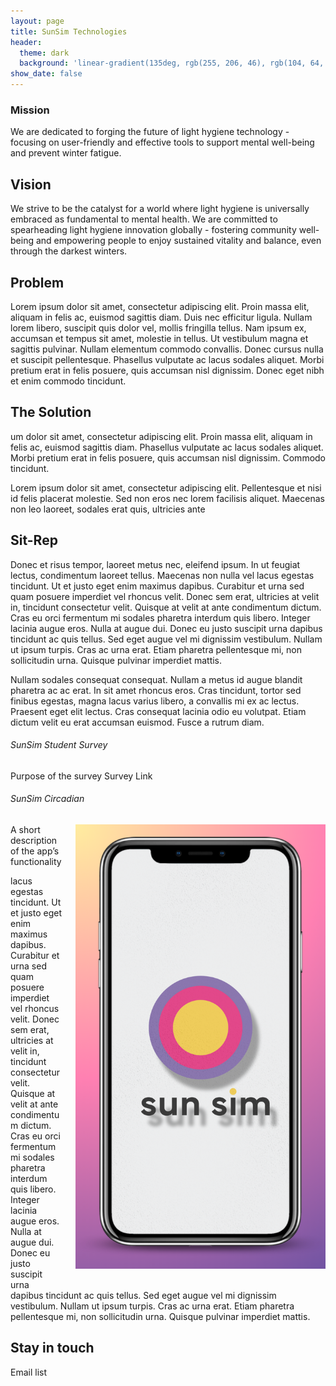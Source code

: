 ```yaml
---
layout: page
title: SunSim Technologies
header:
  theme: dark
  background: 'linear-gradient(135deg, rgb(255, 206, 46), rgb(104, 64, 133))'
show_date: false
---
```


<style>
  .right-aligned-image {
    float: right; /* Aligns the image to the right */
    margin: 0 0 20px 20px; /* Adds space around the image */
  }
</style>


### Mission
We are dedicated to forging the future of light hygiene technology - focusing on user-friendly and effective tools to support mental well-being and prevent winter fatigue.

## Vision
We strive to be the catalyst for a world where light hygiene is universally embraced as fundamental to mental health. We are committed to spearheading light hygiene innovation globally - fostering community well-being and empowering people to enjoy sustained vitality and balance, even through the darkest winters.

## Problem
Lorem ipsum dolor sit amet, consectetur adipiscing elit. Proin massa elit, aliquam in felis ac, euismod sagittis diam. Duis nec efficitur ligula. Nullam lorem libero, suscipit quis dolor vel, mollis fringilla tellus. Nam ipsum ex, accumsan et tempus sit amet, molestie in tellus. Ut vestibulum magna et sagittis pulvinar. Nullam elementum commodo convallis. Donec cursus nulla et suscipit pellentesque. Phasellus vulputate ac lacus sodales aliquet. Morbi pretium erat in felis posuere, quis accumsan nisl dignissim. Donec eget nibh et enim commodo tincidunt.

## The Solution
um dolor sit amet, consectetur adipiscing elit. Proin massa elit, aliquam in felis ac, euismod sagittis diam. Phasellus vulputate ac lacus sodales aliquet. Morbi pretium erat in felis posuere, quis accumsan nisl dignissim. Commodo tincidunt.

Lorem ipsum dolor sit amet, consectetur adipiscing elit. Pellentesque et nisi id felis placerat molestie. Sed non eros nec lorem facilisis aliquet. Maecenas non leo laoreet, sodales erat quis, ultricies ante


## Sit-Rep
Donec et risus tempor, laoreet metus nec, eleifend ipsum. In ut feugiat lectus, condimentum laoreet tellus. Maecenas non nulla vel lacus egestas tincidunt. Ut et justo eget enim maximus dapibus. Curabitur et urna sed quam posuere imperdiet vel rhoncus velit. Donec sem erat, ultricies at velit in, tincidunt consectetur velit. Quisque at velit at ante condimentum dictum. Cras eu orci fermentum mi sodales pharetra interdum quis libero. Integer lacinia augue eros. Nulla at augue dui. Donec eu justo suscipit urna dapibus tincidunt ac quis tellus. Sed eget augue vel mi dignissim vestibulum. Nullam ut ipsum turpis. Cras ac urna erat. Etiam pharetra pellentesque mi, non sollicitudin urna. Quisque pulvinar imperdiet mattis.

Nullam sodales consequat consequat. Nullam a metus id augue blandit pharetra ac ac erat. In sit amet rhoncus eros. Cras tincidunt, tortor sed finibus egestas, magna lacus varius libero, a convallis mi ex ac lectus. Praesent eget elit lectus. Cras consequat lacinia odio eu volutpat. Etiam dictum velit eu erat accumsan euismod. Fusce a rutrum diam.

###### SunSim Student Survey
Purpose of the survey
Survey Link

###### SunSim Circadian
<div class="right-aligned-image">
  <img src="/assets/images/project_covers_and_photos/SunSim_Images/SunSim_circadian_logo_iphone.png" alt="iPhone Image" width="400"/>
</div>

A short description of the app’s functionality 

lacus egestas tincidunt. Ut et justo eget enim maximus dapibus. Curabitur et urna sed quam posuere imperdiet vel rhoncus velit. Donec sem erat, ultricies at velit in, tincidunt consectetur velit. Quisque at velit at ante condimentum dictum. Cras eu orci fermentum mi sodales pharetra interdum quis libero. Integer lacinia augue eros. Nulla at augue dui. Donec eu justo suscipit urna dapibus tincidunt ac quis tellus. Sed eget augue vel mi dignissim vestibulum. Nullam ut ipsum turpis. Cras ac urna erat. Etiam pharetra pellentesque mi, non sollicitudin urna. Quisque pulvinar imperdiet mattis.

## Stay in touch
Email list
